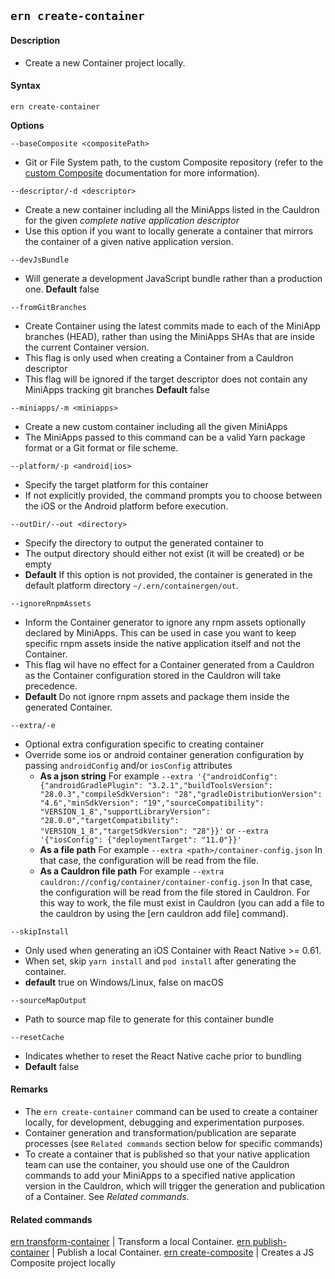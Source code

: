 ## `ern create-container`

#### Description

- Create a new Container project locally.

#### Syntax

`ern create-container`

**Options**

`--baseComposite <compositePath>`

- Git or File System path, to the custom Composite repository (refer to the [custom Composite] documentation for more information).

`--descriptor/-d <descriptor>`

- Create a new container including all the MiniApps listed in the Cauldron for the given _complete native application descriptor_
- Use this option if you want to locally generate a container that mirrors the container of a given native application version.

`--devJsBundle`

- Will generate a development JavaScript bundle rather than a production one.
  **Default** false

`--fromGitBranches`

- Create Container using the latest commits made to each of the MiniApp branches (HEAD), rather than using the MiniApps SHAs that are inside the current Container version.
- This flag is only used when creating a Container from a Cauldron descriptor
- This flag will be ignored if the target descriptor does not contain any MiniApps tracking git branches
  **Default** false

`--miniapps/-m <miniapps>`

- Create a new custom container including all the given MiniApps
- The MiniApps passed to this command can be a valid Yarn package format or a Git format or file scheme.

`--platform/-p <android|ios>`

- Specify the target platform for this container
- If not explicitly provided, the command prompts you to choose between the iOS or the Android platform before execution.

`--outDir/--out <directory>`

- Specify the directory to output the generated container to
- The output directory should either not exist (it will be created) or be empty
- **Default** If this option is not provided, the container is generated in the default platform directory `~/.ern/containergen/out`.

`--ignoreRnpmAssets`

- Inform the Container generator to ignore any rnpm assets optionally declared by MiniApps. This can be used in case you want to keep specific rnpm assets inside the native application itself and not the Container.
- This flag wil have no effect for a Container generated from a Cauldron as the Container configuration stored in the Cauldron will take precedence.
- **Default** Do not ignore rnpm assets and package them inside the generated Container.

`--extra/-e`

- Optional extra configuration specific to creating container
- Override some ios or android container generation configuration by passing `androidConfig` and/or `iosConfig` attributes
  - **As a json string**
    For example `--extra '{"androidConfig": {"androidGradlePlugin": "3.2.1","buildToolsVersion": "28.0.3","compileSdkVersion": "28","gradleDistributionVersion": "4.6","minSdkVersion": "19","sourceCompatibility": "VERSION_1_8","supportLibraryVersion": "28.0.0","targetCompatibility": "VERSION_1_8","targetSdkVersion": "28"}}'`
    or
    `--extra '{"iosConfig": {"deploymentTarget": "11.0"}}'`
  - **As a file path**
    For example `--extra <path>/container-config.json`
    In that case, the configuration will be read from the file.
  - **As a Cauldron file path**
    For example `--extra cauldron://config/container/container-config.json`
    In that case, the configuration will be read from the file stored in Cauldron.
    For this way to work, the file must exist in Cauldron (you can add a file to the cauldron by using the [ern cauldron add file] command).

`--skipInstall`

- Only used when generating an iOS Container with React Native >= 0.61.
- When set, skip `yarn install` and `pod install` after generating the container.
- **default** true on Windows/Linux, false on macOS

`--sourceMapOutput`

- Path to source map file to generate for this container bundle

`--resetCache`

- Indicates whether to reset the React Native cache prior to bundling
- **Default** false

#### Remarks

- The `ern create-container` command can be used to create a container locally, for development, debugging and experimentation purposes.
- Container generation and transformation/publication are separate processes (see `Related commands` section below for specific commands)
- To create a container that is published so that your native application team can use the container, you should use one of the Cauldron commands to add your MiniApps to a specified native application version in the Cauldron, which will trigger the generation and publication of a Container. See _Related commands_.

#### Related commands

[ern transform-container] | Transform a local Container.
[ern publish-container] | Publish a local Container.
[ern create-composite] | Creates a JS Composite project locally

[ern transform-container]: ./transform-container.md
[ern publish-container]: ./publish-container.md
[ern create-composite]: ./create-composite.md
[custom composite]: ./platform-parts/composite/index.md
